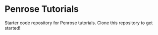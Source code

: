 # Penrose Tutorials
Starter code repository for Penrose tutorials.
Clone this repository to get started!
